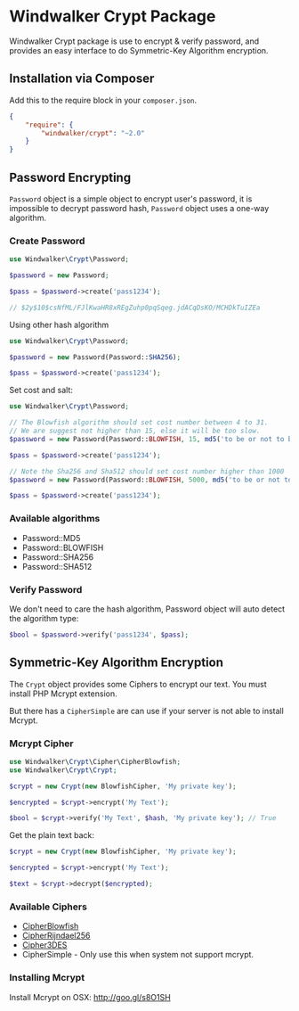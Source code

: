 # Windwalker Crypt Package

Windwalker Crypt package is use to encrypt & verify password, and provides an easy interface to do Symmetric-Key Algorithm encryption.

## Installation via Composer

Add this to the require block in your `composer.json`.

``` json
{
    "require": {
        "windwalker/crypt": "~2.0"
    }
}
```

## Password Encrypting

`Password` object is a simple object to encrypt user's password, it is impossible to decrypt password hash, `Password` object
uses a one-way algorithm.

### Create Password

``` php
use Windwalker\Crypt\Password;

$password = new Password;

$pass = $password->create('pass1234');

// $2y$10$csNfML/FJlKwaHR8xREgZuhp0pqSqeg.jdACqDsKO/MCHDkTuIZEa
```

Using other hash algorithm

``` php
use Windwalker\Crypt\Password;

$password = new Password(Password::SHA256);

$pass = $password->create('pass1234');
```

Set cost and salt:

``` php
use Windwalker\Crypt\Password;

// The Blowfish algorithm should set cost number between 4 to 31.
// We are suggest not higher than 15, else it will be too slow.
$password = new Password(Password::BLOWFISH, 15, md5('to be or not to be.'));

$pass = $password->create('pass1234');

// Note the Sha256 and Sha512 should set cost number higher than 1000
$password = new Password(Password::BLOWFISH, 5000, md5('to be or not to be.'));

$pass = $password->create('pass1234');
```

### Available algorithms
 
- Password::MD5
- Password::BLOWFISH
- Password::SHA256
- Password::SHA512

### Verify Password

We don't need to care the hash algorithm, Password object will auto detect the algorithm type:

``` php
$bool = $password->verify('pass1234', $pass);
```

## Symmetric-Key Algorithm Encryption

The `Crypt` object provides some Ciphers to encrypt our text. You must install PHP Mcrypt extension.

But there has a `CipherSimple` are can use if your server is not able to install Mcrypt.

### Mcrypt Cipher

``` php
use Windwalker\Crypt\Cipher\CipherBlowfish;
use Windwalker\Crypt\Crypt;

$crypt = new Crypt(new BlowfishCipher, 'My private key');

$encrypted = $crypt->encrypt('My Text');

$bool = $crypt->verify('My Text', $hash, 'My private key'); // True
```

Get the plain text back:

``` php
$crypt = new Crypt(new BlowfishCipher, 'My private key');

$encrypted = $crypt->encrypt('My Text');

$text = $crypt->decrypt($encrypted);
```

### Available Ciphers

- [CipherBlowfish](http://en.wikipedia.org/wiki/Blowfish_(cipher))
- [CipherRijndael256](http://en.wikipedia.org/wiki/Advanced_Encryption_Standard)
- [Cipher3DES](http://en.wikipedia.org/wiki/Triple_DES)
- CipherSimple - Only use this when system not support mcrypt. 

### Installing Mcrypt

Install Mcrypt on OSX: http://goo.gl/s8O1SH
